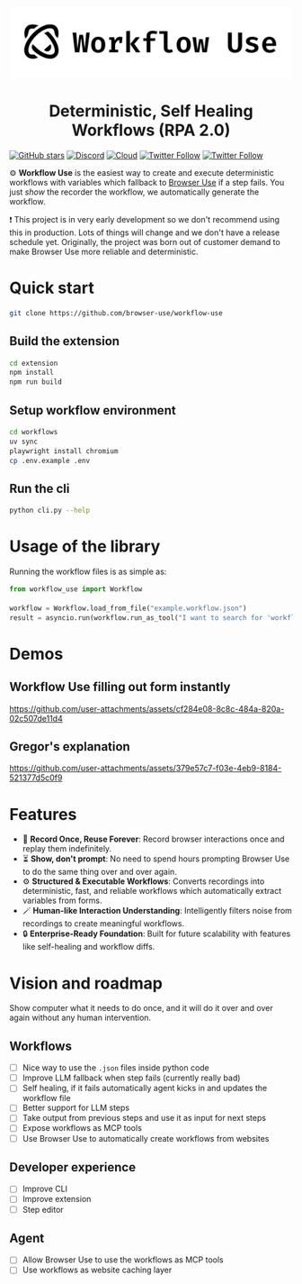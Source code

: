 <picture>
  <img alt="Workflow Use logo - a product by Browser Use." src="./static/workflow-use.png"  width="full">
</picture>

<br />

<h1 align="center">Deterministic, Self Healing Workflows (RPA 2.0)</h1>

[![GitHub stars](https://img.shields.io/github/stars/browser-use/workflow-use?style=social)](https://github.com/browser-use/workflow-use/stargazers)
[![Discord](https://img.shields.io/discord/1303749220842340412?color=7289DA&label=Discord&logo=discord&logoColor=white)](https://link.browser-use.com/discord)
[![Cloud](https://img.shields.io/badge/Cloud-☁️-blue)](https://cloud.browser-use.com)
[![Twitter Follow](https://img.shields.io/twitter/follow/Gregor?style=social)](https://x.com/gregpr07)
[![Twitter Follow](https://img.shields.io/twitter/follow/Magnus?style=social)](https://x.com/mamagnus00)

⚙️ **Workflow Use** is the easiest way to create and execute deterministic workflows with variables which fallback to [Browser Use](https://github.com/browser-use/browser-use) if a step fails. You just _show_ the recorder the workflow, we automatically generate the workflow.

❗ This project is in very early development so we don't recommend using this in production. Lots of things will change and we don't have a release schedule yet. Originally, the project was born out of customer demand to make Browser Use more reliable and deterministic.

# Quick start

```bash
git clone https://github.com/browser-use/workflow-use
```

## Build the extension

```bash
cd extension
npm install
npm run build
```

## Setup workflow environment

```bash
cd workflows
uv sync
playwright install chromium
cp .env.example .env
```

## Run the cli

```bash
python cli.py --help
```

# Usage of the library

Running the workflow files is as simple as:

```python
from workflow_use import Workflow

workflow = Workflow.load_from_file("example.workflow.json")
result = asyncio.run(workflow.run_as_tool("I want to search for 'workflow use'"))
```

# Demos

## Workflow Use filling out form instantly

https://github.com/user-attachments/assets/cf284e08-8c8c-484a-820a-02c507de11d4

## Gregor's explanation

https://github.com/user-attachments/assets/379e57c7-f03e-4eb9-8184-521377d5c0f9

# Features

- 🔁 **Record Once, Reuse Forever**: Record browser interactions once and replay them indefinitely.
- ⏳ **Show, don't prompt**: No need to spend hours prompting Browser Use to do the same thing over and over again.
- ⚙️ **Structured & Executable Workflows**: Converts recordings into deterministic, fast, and reliable workflows which automatically extract variables from forms.
- 🪄 **Human-like Interaction Understanding**: Intelligently filters noise from recordings to create meaningful workflows.
- 🔒 **Enterprise-Ready Foundation**: Built for future scalability with features like self-healing and workflow diffs.

# Vision and roadmap

Show computer what it needs to do once, and it will do it over and over again without any human intervention.

## Workflows

- [ ] Nice way to use the `.json` files inside python code
- [ ] Improve LLM fallback when step fails (currently really bad)
- [ ] Self healing, if it fails automatically agent kicks in and updates the workflow file
- [ ] Better support for LLM steps
- [ ] Take output from previous steps and use it as input for next steps
- [ ] Expose workflows as MCP tools
- [ ] Use Browser Use to automatically create workflows from websites

## Developer experience

- [ ] Improve CLI
- [ ] Improve extension
- [ ] Step editor

## Agent

- [ ] Allow Browser Use to use the workflows as MCP tools
- [ ] Use workflows as website caching layer
